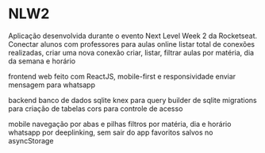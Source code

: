 # NLW2
 Aplicação desenvolvida durante o evento Next Level Week 2 da Rocketseat.
 Conectar alunos com professores para aulas online
 listar total de conexões realizadas, criar uma nova conexão
 criar, listar, filtrar aulas por matéria, dia da semana e horário
 
 frontend web 
 feito com ReactJS, mobile-first e responsividade 
 enviar mensagem para whatsapp
 
 backend
 banco de dados sqlite
 knex para query builder de sqlite
 migrations para criação de tabelas
 cors para controle de acesso
 
 mobile
 navegação por abas e pilhas
 filtros por matéria, dia e horário
 whatsapp por deeplinking, sem sair do app
 favoritos salvos no asyncStorage
